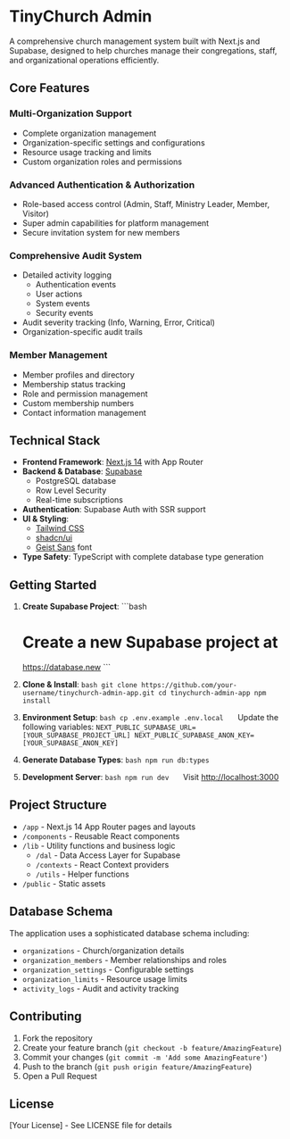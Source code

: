 # TinyChurch Admin

A comprehensive church management system built with Next.js and Supabase, designed to help churches manage their congregations, staff, and organizational operations efficiently.

## Core Features

### Multi-Organization Support
- Complete organization management
- Organization-specific settings and configurations
- Resource usage tracking and limits
- Custom organization roles and permissions

### Advanced Authentication & Authorization
- Role-based access control (Admin, Staff, Ministry Leader, Member, Visitor)
- Super admin capabilities for platform management
- Secure invitation system for new members

### Comprehensive Audit System
- Detailed activity logging
  - Authentication events
  - User actions
  - System events
  - Security events
- Audit severity tracking (Info, Warning, Error, Critical)
- Organization-specific audit trails

### Member Management
- Member profiles and directory
- Membership status tracking
- Role and permission management
- Custom membership numbers
- Contact information management

## Technical Stack

- **Frontend Framework**: [Next.js 14](https://nextjs.org) with App Router
- **Backend & Database**: [Supabase](https://supabase.com)
  - PostgreSQL database
  - Row Level Security
  - Real-time subscriptions
- **Authentication**: Supabase Auth with SSR support
- **UI & Styling**:
  - [Tailwind CSS](https://tailwindcss.com)
  - [shadcn/ui](https://ui.shadcn.com)
  - [Geist Sans](https://vercel.com/font) font
- **Type Safety**: TypeScript with complete database type generation

## Getting Started

1. **Create Supabase Project**:   ```bash
   # Create a new Supabase project at
   https://database.new   ```

2. **Clone & Install**:   ```bash
   git clone https://github.com/your-username/tinychurch-admin-app.git
   cd tinychurch-admin-app
   npm install   ```

3. **Environment Setup**:   ```bash
   cp .env.example .env.local   ```
   Update the following variables:   ```
   NEXT_PUBLIC_SUPABASE_URL=[YOUR_SUPABASE_PROJECT_URL]
   NEXT_PUBLIC_SUPABASE_ANON_KEY=[YOUR_SUPABASE_ANON_KEY]   ```

4. **Generate Database Types**:   ```bash
   npm run db:types   ```

5. **Development Server**:   ```bash
   npm run dev   ```
   Visit [http://localhost:3000](http://localhost:3000)

## Project Structure

- `/app` - Next.js 14 App Router pages and layouts
- `/components` - Reusable React components
- `/lib` - Utility functions and business logic
  - `/dal` - Data Access Layer for Supabase
  - `/contexts` - React Context providers
  - `/utils` - Helper functions
- `/public` - Static assets

## Database Schema

The application uses a sophisticated database schema including:

- `organizations` - Church/organization details
- `organization_members` - Member relationships and roles
- `organization_settings` - Configurable settings
- `organization_limits` - Resource usage limits
- `activity_logs` - Audit and activity tracking

## Contributing

1. Fork the repository
2. Create your feature branch (`git checkout -b feature/AmazingFeature`)
3. Commit your changes (`git commit -m 'Add some AmazingFeature'`)
4. Push to the branch (`git push origin feature/AmazingFeature`)
5. Open a Pull Request

## License

[Your License] - See LICENSE file for details

